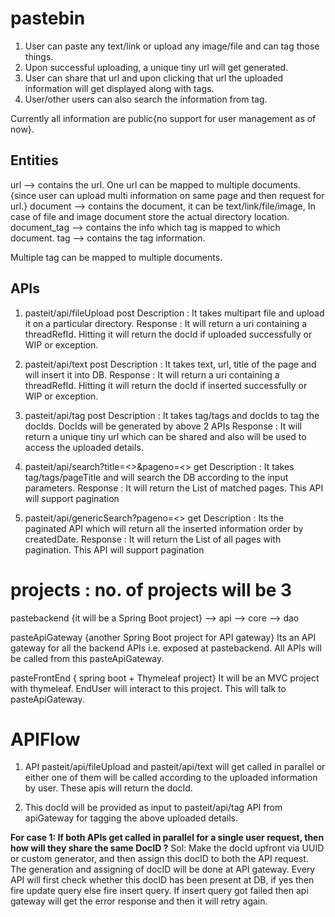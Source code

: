 # pastebin

1. User can paste any text/link or upload any image/file and can tag those things.
2. Upon successful uploading, a unique tiny url will get generated.
3. User can share that url and upon clicking that url the uploaded information will get displayed along with tags.
4. User/other users can also search the information from tag.

Currently all information are public{no support for user management as of now}.

Entities
--------
url --> contains the url. One url can be mapped to multiple documents. {since user can upload multi information on same page and then request for url.}
document --> contains the document, it can be text/link/file/image, In case of file and image document store the actual directory location.
document_tag --> contains the info which tag is mapped to which document.
tag --> contains the tag information.

Multiple tag can be mapped to multiple documents.


APIs
-----------

1. pasteit/api/fileUpload  post
   Description : It takes multipart file and upload it on a particular directory.
   Response    : It will return a uri containing a threadRefId. Hitting it will return the docId if uploaded successfully or WIP or exception.

2. pasteit/api/text  post
   Description : It takes text, url, title of the page and will insert it into DB.
   Response    : It will return a uri containing a threadRefId. Hitting it will return the docId if inserted successfully or WIP or exception.

3. pasteit/api/tag   post
   Description : It takes tag/tags and docIds to tag the docIds. DocIds will be generated by above 2 APIs
   Response    : It will return a unique tiny url which can be shared and also will be used to access the uploaded details.

4. pasteit/api/search?title=<>&pageno=<>  get
   Description : It takes tag/tags/pageTitle and will search the DB according to the input parameters.
   Response    : It will return the List of matched pages.
   This API will support pagination

5. pasteit/api/genericSearch?pageno=<>  get
   Description : Its the paginated API which will return all the inserted information order by createdDate.
   Response    : It will return the List of all pages with pagination.
   This API will support pagination


# projects : no. of projects will be 3

   pastebackend  {it will be a Spring Boot project}
      --> api
      --> core
      --> dao

   pasteApiGateway {another Spring Boot project for API gateway}
    Its an API gateway for all the backend APIs i.e. exposed at pastebackend.  All APIs will be called from this pasteApiGateway.

   pasteFrontEnd { spring boot + Thymeleaf project}
     It will be an MVC project with thymeleaf. EndUser will interact to this project. This will talk to pasteApiGateway.

# APIFlow
   1. API pasteit/api/fileUpload and pasteit/api/text will get called in parallel or either one of them will be called according
   to the uploaded information by user. These apis will return the docId. 
   
   2. This docId will be provided as input to pasteit/api/tag API from apiGateway for tagging the above uploaded details.
   
   **For case 1: If both APIs get called in parallel for a single user request, then how will they share the same DocID ?**
   Sol: Make the docId upfront via UUID or custom generator, and then assign this docID to both the API request. The generation and assigning of docID will be done at API gateway.
     Every API will first check whether this docID has been present at DB, if yes then fire update query else fire insert query. 
     If insert query got failed then api gateway will get the error response and then it will retry again.  
   
   
